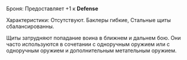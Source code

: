 Броня: Предоставляет +1 к **Defense**

Характеристики: Отсутствуют. Баклеры гибкие, Стальные щиты сбалансированны.

Щиты затрудняют попадание воина в ближнем и дальнем бою. Они часто используются в сочетании с одноручным оружием или с одноручным оружием и дополнительным метательным оружием.